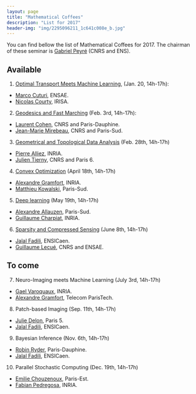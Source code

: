 ```yaml
---
layout: page
title: "Mathematical Coffees"
description: "List for 2017"
header-img: "img/2295096211_1c641c008e_b.jpg"
---
```


You can find bellow the list of Mathematical Coffees for 2017. The chairman of these seminar is [Gabriel Peyré](http://www.gpeyre.com) (CNRS and ENS).

Available
---

1. [Optimal Transport Meets Machine Learning](../mc01-ot), (Jan. 20, 14h-17h):
  - [Marco Cuturi](http://marcocuturi.net/), ENSAE.
  - [Nicolas Courty](http://people.irisa.fr/Nicolas.Courty/), IRISA.  
2. [Geodesics and Fast Marching](../mc02-geodesic) (Feb. 3rd, 14h-17h):
  - [Laurent Cohen](https://www.ceremade.dauphine.fr/~cohen/), CNRS and Paris-Dauphine.
  - [Jean-Marie Mirebeau](https://www.math.u-psud.fr/~mirebeau/Main_page.html), CNRS and Paris-Sud.
3. [Geometrical and Topological Data Analysis](../mc03-meshes) (Feb. 28th, 14h-17h)
  - [Pierre Alliez](https://team.inria.fr/titane/pierre-alliez/), INRIA.
  - [Julien Tierny](http://www-pequan.lip6.fr/~tierny/), CNRS and Paris 6.
4. [Convex Optimization](../mc04-cvx-optim) (April 18th, 14h-17h)
  - [Alexandre Gramfort](http://alexandre.gramfort.net/), INRIA.   
  - [Matthieu Kowalski](http://webpages.lss.supelec.fr/perso/matthieu.kowalski/), Paris-Sud.
5. [Deep learning](../mc05-deep-learning) (May 19th, 14h-17h)
  - [Alexandre Allauzen](https://perso.limsi.fr/allauzen/webpages/pmwiki.php), Paris-Sud.
  - [Guillaume Charpiat](https://www.lri.fr/~gcharpia/), INRIA.
6. [Sparsity and Compressed Sensing](../mc06-sparsity) (June 8th, 14h-17h)
  - [Jalal Fadili](https://fadili.users.greyc.fr/), ENSICaen.
  - [Guillaume Lecué](http://lecueguillaume.github.io/), CNRS and ENSAE.



To come
---

7. Neuro-Imaging meets Machine Learning (July 3rd, 14h-17h)
  - [Gael Varoquaux](http://gael-varoquaux.info/), INRIA.
  - [Alexandre Gramfort](http://alexandre.gramfort.net/), Telecom ParisTech.
8. Patch-based Imaging (Sep. 11th, 14h-17h)
  - [Julie Delon](https://delon.wp.imt.fr/), Paris 5.   
  - [Jalal Fadili](https://fadili.users.greyc.fr/), ENSICaen.
9. Bayesian Inference (Nov. 6th, 14h-17h)
  - [Robin Ryder](https://sites.google.com/site/robryd/), Paris-Dauphine.
  - [Jalal Fadili](https://fadili.users.greyc.fr/), ENSICaen.
10. Parallel Stochastic Computing (Dec. 19th, 14h-17h)
  - [Emilie Chouzenoux](http://www-syscom.univ-mlv.fr/~chouzeno/), Paris-Est.  
  - [Fabian Pedregosa](http://fa.bianp.net/), INRIA.
